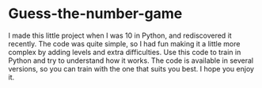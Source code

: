 # Guess-the-number-game
I made this little project when I was 10 in Python, and rediscovered it recently. The code was quite simple, so I had fun making it a little more complex by adding levels and extra difficulties. Use this code to train in Python and try to understand how it works. The code is available in several versions, so you can train with the one that suits you best. I hope you enjoy it.